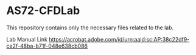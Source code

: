 # AS72-CFDLab
This repository contains only the necessary files related to the lab. 

Lab Manual Link
https://acrobat.adobe.com/id/urn:aaid:sc:AP:38c22df9-ce2f-48ba-b71f-048e638cb086

